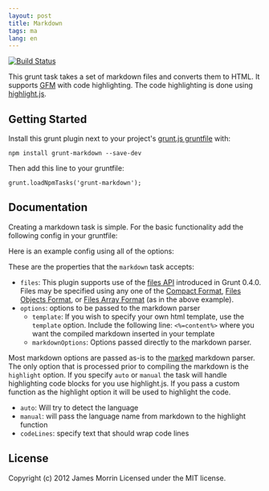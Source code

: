 ```yaml
---
layout: post
title: Markdown
tags: ma
lang: en
---
```

[![Build Status](https://travis-ci.org/treasonx/grunt-markdown.png?branch=master)](https://travis-ci.org/treasonx/grunt-markdown)

This grunt task takes a set of markdown files and converts them to HTML. It supports [GFM](http://github.github.com/github-flavored-markdown/) with code highlighting. The code highlighting is done using [highlight.js](http://softwaremaniacs.org/soft/highlight/en/).

## Getting Started
Install this grunt plugin next to your project's [grunt.js gruntfile](http://gruntjs.com/getting-started) with:

```
npm install grunt-markdown --save-dev
```

Then add this line to your gruntfile:

```
grunt.loadNpmTasks('grunt-markdown');
```

## Documentation
Creating a markdown task is simple. For the basic functionality add the following config in your gruntfile:


Here is an example config using all of the options:

These are the properties that the `markdown` task accepts:

* `files`: This plugin supports use of the [files API](http://gruntjs.com/configuring-tasks#files) introduced in Grunt 0.4.0. Files may be specified using any one of the [Compact Format](http://gruntjs.com/configuring-tasks#compact-format), [Files Objects Format](http://gruntjs.com/configuring-tasks#files-object-format), or [Files Array Format](http://gruntjs.com/configuring-tasks#files-array-format) (as in the above example).
* `options`: options to be passed to the markdown parser 
    * `template`: If you wish to specify your own html template, use the `template` option. Include the following line: `<%=content%>` where you want the compiled markdown inserted in your template
    * `markdownOptions`: Options passed directly to the markdown parser.

Most markdown options are passed as-is to the [marked](https://github.com/chjj/marked) markdown parser. The only option that is processed prior to compiling the markdown is the `highlight` option. If you specify `auto` or `manual` the task will handle highlighting code blocks for you use highlight.js. If you pass a custom function as the highlight option it will be used to highlight the code.

* `auto`: Will try to detect the language
* `manual`: will pass the language name from markdown to the highlight function
* `codeLines`: specify text that should wrap code lines

## License
Copyright (c) 2012 James Morrin
Licensed under the MIT license.
